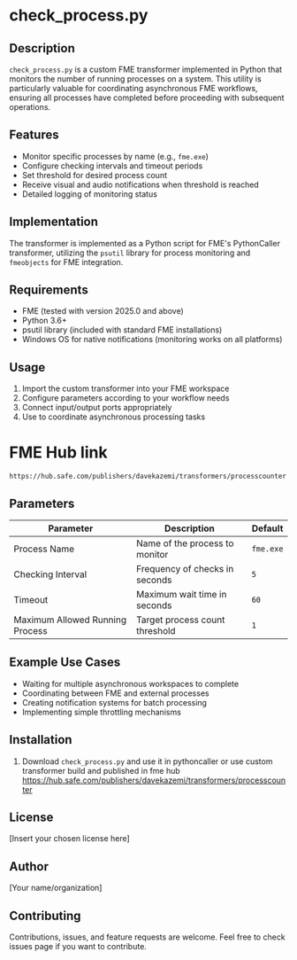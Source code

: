# check_process.py

## Description
`check_process.py` is a custom FME transformer implemented in Python that monitors the number of running processes on a system. This utility is particularly valuable for coordinating asynchronous FME workflows, ensuring all processes have completed before proceeding with subsequent operations.

## Features
- Monitor specific processes by name (e.g., `fme.exe`)
- Configure checking intervals and timeout periods
- Set threshold for desired process count
- Receive visual and audio notifications when threshold is reached
- Detailed logging of monitoring status

## Implementation
The transformer is implemented as a Python script for FME's PythonCaller transformer, utilizing the `psutil` library for process monitoring and `fmeobjects` for FME integration.

## Requirements
- FME (tested with version 2025.0 and above)
- Python 3.6+
- psutil library (included with standard FME installations)
- Windows OS for native notifications (monitoring works on all platforms)

## Usage
1. Import the custom transformer into your FME workspace
2. Configure parameters according to your workflow needs
3. Connect input/output ports appropriately
4. Use to coordinate asynchronous processing tasks

# FME Hub link
    https://hub.safe.com/publishers/davekazemi/transformers/processcounter

## Parameters

| Parameter | Description | Default |
|-----------|-------------|---------|
| Process Name | Name of the process to monitor | `fme.exe` |
| Checking Interval | Frequency of checks in seconds | `5` |
| Timeout | Maximum wait time in seconds | `60` |
| Maximum Allowed Running Process | Target process count threshold | `1` |

## Example Use Cases
- Waiting for multiple asynchronous workspaces to complete
- Coordinating between FME and external processes
- Creating notification systems for batch processing 
- Implementing simple throttling mechanisms

## Installation
1. Download `check_process.py` and use it in pythoncaller or use custom transformer build and published in fme hub https://hub.safe.com/publishers/davekazemi/transformers/processcounter


## License
[Insert your chosen license here]

## Author
[Your name/organization]

## Contributing
Contributions, issues, and feature requests are welcome. Feel free to check issues page if you want to contribute.